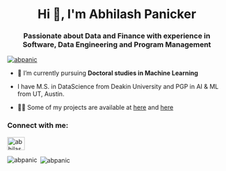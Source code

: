 <h1 align="center">Hi 👋, I'm Abhilash Panicker</h1>
<h3 align="center">Passionate about Data and Finance with experience in Software, Data Engineering and Program Management</h3>

<p align="left"> <a href="https://github.com/ryo-ma/github-profile-trophy"><img src="https://github-profile-trophy.vercel.app/?username=abpanic" alt="abpanic" /></a> </p>

- 🌱 I’m currently pursuing **Doctoral studies in Machine Learning**
- I have M.S. in DataScience from Deakin University and PGP in AI & ML from UT, Austin.

- 👨‍💻 Some of my projects are available at [here](https://eportfolio.mygreatlearning.com/abhilash-panicker2) and [here](https://eportfolio.mygreatlearning.com/abhilash-panicker)


<h3 align="left">Connect with me:</h3>
<p align="left">
<a href="https://linkedin.com/in/abhilash-panicker-68952b159" target="blank"><img align="center" src="https://raw.githubusercontent.com/rahuldkjain/github-profile-readme-generator/master/src/images/icons/Social/linked-in-alt.svg" alt="abhilash-panicker-68952b159" height="30" width="40" /></a>
</p>

<p><img align="left" src="https://github-readme-stats.vercel.app/api/top-langs?username=abpanic&show_icons=true&locale=en&layout=compact" alt="abpanic" /></p>

<p>&nbsp;<img align="center" src="https://github-readme-stats.vercel.app/api?username=abpanic&show_icons=true&locale=en" alt="abpanic" /></p>

